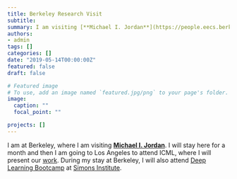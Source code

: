 ```yaml
---
title: Berkeley Research Visit
subtitle: 
summary: I am visiting [**Michael I. Jordan**](https://people.eecs.berkeley.edu/~jordan/).
authors:
- admin
tags: []
categories: []
date: "2019-05-14T00:00:00Z"
featured: false
draft: false

# Featured image
# To use, add an image named `featured.jpg/png` to your page's folder.
image:
  caption: ""
  focal_point: ""

projects: []
---
```



I am at Berkeley, where I am visiting [**Michael I. Jordan**](https://people.eecs.berkeley.edu/~jordan/). I will stay here for a month and then I am going to Los Angeles to attend ICML, where I will present our [work](/post/icml_2019_paper). During my stay at Berkeley, I will also attend [Deep Learning Bootcamp](https://simons.berkeley.edu/programs/dl2019) at [Simons Institute](https://simons.berkeley.edu/).

